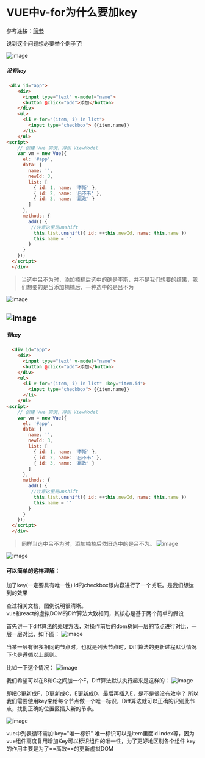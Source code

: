# VUE中v-for为什么要加key
参考连接：[简书](https://www.jianshu.com/p/4bd5e745ce95)

说到这个问题想必要举个例子了!

![image](https://upload-images.jianshu.io/upload_images/3973616-8f9fd484aa3544b1.jpg)

##### 没有key
```html
 <div id="app">
    <div>
      <input type="text" v-model="name">
      <button @click="add">添加</button>
    </div>
    <ul>
      <li v-for="(item, i) in list">
        <input type="checkbox"> {{item.name}}
      </li>
    </ul>
<script>
    // 创建 Vue 实例，得到 ViewModel
    var vm = new Vue({
      el: '#app',
      data: {
        name: '',
        newId: 3,
        list: [
          { id: 1, name: '李斯' },
          { id: 2, name: '吕不韦' },
          { id: 3, name: '嬴政' }
        ]
      },
      methods: {
        add() {
         //注意这里是unshift
          this.list.unshift({ id: ++this.newId, name: this.name })
          this.name = ''
        }
      }
    });
  </script>
  </div>
```
>当选中吕不为时，添加楠楠后选中的确是李斯，并不是我们想要的结果，我们想要的是当添加楠楠后，一种选中的是吕不为

![image](https://upload-images.jianshu.io/upload_images/3973616-ff6a298524fd39dc.jpg)

![image](https://upload-images.jianshu.io/upload_images/3973616-281b0c8ae857f17f.jpg?)
---------------------------------------------
##### 有key
```html
  <div id="app">
    <div>
      <input type="text" v-model="name">
      <button @click="add">添加</button>
    </div>
    <ul>
      <li v-for="(item, i) in list" :key="item.id">
        <input type="checkbox"> {{item.name}}
      </li>
    </ul>
<script>
    // 创建 Vue 实例，得到 ViewModel
    var vm = new Vue({
      el: '#app',
      data: {
        name: '',
        newId: 3,
        list: [
          { id: 1, name: '李斯' },
          { id: 2, name: '吕不韦' },
          { id: 3, name: '嬴政' }
        ]
      },
      methods: {
        add() {
         //注意这里是unshift
          this.list.unshift({ id: ++this.newId, name: this.name })
          this.name = ''
        }
      }
    });
  </script>
  </div>
```
> 同样当选中吕不为时，添加楠楠后依旧选中的是吕不为。
![image](https://upload-images.jianshu.io/upload_images/3973616-c34bc534f49544a0.jpg?)

![image](https://upload-images.jianshu.io/upload_images/3973616-ef133a0c7dff8d82.jpg?)

#### 可以简单的这样理解：
加了key(一定要具有唯一性) id的checkbox跟内容进行了一个关联。是我们想达到的效果

查过相关文档，图例说明很清晰。  
vue和react的虚拟DOM的Diff算法大致相同，其核心是基于两个简单的假设

首先讲一下diff算法的处理方法，对操作前后的dom树同一层的节点进行对比，一层一层对比，如下图：
![image](https://upload-images.jianshu.io/upload_images/3973616-cbe6ef9bad920f51.png?)

当某一层有很多相同的节点时，也就是列表节点时，Diff算法的更新过程默认情况下也是遵循以上原则。

比如一下这个情况：
![image](https://upload-images.jianshu.io/upload_images/3973616-6d930e85939f0a3e.jpg)

我们希望可以在B和C之间加一个F，Diff算法默认执行起来是这样的：
![image](https://upload-images.jianshu.io/upload_images/3973616-c93a83cb2203fa54.jpg)

即把C更新成F，D更新成C，E更新成D，最后再插入E，是不是很没有效率？
所以我们需要使用key来给每个节点做一个唯一标识，Diff算法就可以正确的识别此节点，找到正确的位置区插入新的节点。

![image](https://upload-images.jianshu.io/upload_images/3973616-25f6c171772b50b6.jpg?imageMogr2/auto-orient/strip|imageView2/2/w/452/format/webp)

vue中列表循环需加:key="唯一标识" 唯一标识可以是item里面id index等，因为vue组件高度复用增加Key可以标识组件的唯一性，为了更好地区别各个组件 key的作用主要是为了==高效==的更新虚拟DOM
